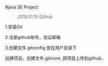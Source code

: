 #java SE Project
> 2019.01.10
Github

1.安装Git

2.注册github账号，验证邮箱

3.创建文件.gitconfig 放在用户目录下

创建项目，创建文件.gitinore ,把项目上传到github，
